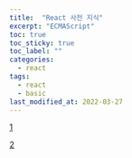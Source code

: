 ```yaml
---
title:  "React 사전 지식"
excerpt: "ECMAScript"
toc: true
toc_sticky: true
toc_label: ""
categories:
  - react
tags:
  - react
  - basic
last_modified_at: 2022-03-27
---
```

[1](
https://corini.tistory.com/entry/%EB%A6%AC%EC%95%A1%ED%8A%B8React-%ED%95%99%EC%8A%B5%EC%9E%90%EB%A5%BC-%EC%9C%84%ED%95%9C-%EA%B8%B0%EC%B4%88%EC%A7%80%EC%8B%9D-ECMAScript?category=838184)

[2](
https://corini.tistory.com/entry/%EB%A6%AC%EC%95%A1%ED%8A%B8React-%ED%95%99%EC%8A%B5%EC%9E%90%EB%A5%BC-%EC%9C%84%ED%95%9C-%EA%B8%B0%EC%B4%88%EC%A7%80%EC%8B%9D-%EB%B3%80%EC%88%98var-let-const?category=838184)